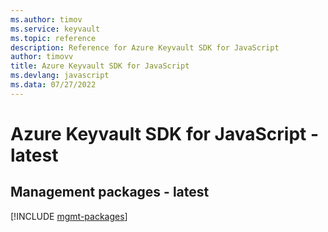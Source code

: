 ```yaml
---
ms.author: timov
ms.service: keyvault
ms.topic: reference
description: Reference for Azure Keyvault SDK for JavaScript
author: timovv
title: Azure Keyvault SDK for JavaScript
ms.devlang: javascript
ms.data: 07/27/2022
---
```

# Azure Keyvault SDK for JavaScript - latest

## Management packages - latest
[!INCLUDE [mgmt-packages](keyvault-mgmt-index.md)]